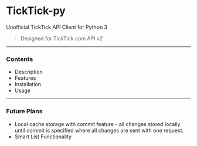 # TickTick-py
Unofficial TickTick API Client for Python 3

>Designed for TickTick.com API v2

---

### Contents
- Description
- Features
- Installation
- Usage

---

### Future Plans
- Local cache storage with commit feature - all changes stored locally until commit is specified where all changes are sent with one request.
- Smart List Functionality
